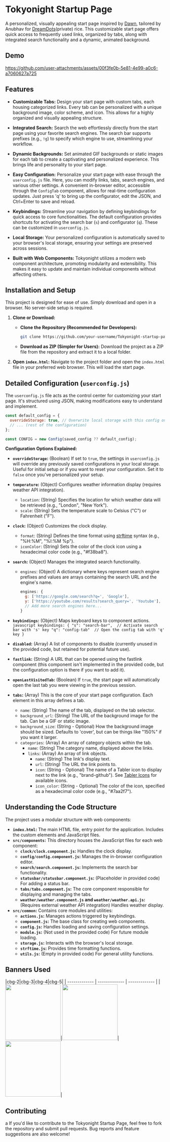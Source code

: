 # Tokyonight Startup Page

A personalized, visually appealing start page inspired by [Dawn](https://github.com/b-coimbra/dawn), tailored by Anubhav for [DreamDots](https://github.com/Terminal127/Hyprland-dotss)(private) rice. This customizable start page offers quick access to frequently used links, organized by tabs, along with integrated search functionality and a dynamic, animated background.

## Demo
https://github.com/user-attachments/assets/00f3fe0b-5e81-4e99-a0c6-a7060627a725

## Features

* **Customizable Tabs:** Design your start page with custom tabs, each housing categorized links. Every tab can be personalized with a unique background image, color scheme, and icon. This allows for a highly organized and visually appealing structure.

* **Integrated Search:** Search the web effortlessly directly from the start page using your favorite search engines.  The search bar supports prefixes (e.g., `!g`) to specify which engine to use, streamlining your workflow.

* **Dynamic Backgrounds:** Set animated GIF backgrounds or static images for each tab to create a captivating and personalized experience. This brings life and personality to your start page.

* **Easy Configuration:**  Personalize your start page with ease through the `userconfig.js` file. Here, you can modify links, tabs, search engines, and various other settings.  A convenient in-browser editor, accessible through the `ConfigTab` component, allows for real-time configuration updates.  Just press 'q' to bring up the configurator, edit the JSON, and Ctrl+Enter to save and reload.

* **Keybindings:** Streamline your navigation by defining keybindings for quick access to core functionalities. The default configuration provides shortcuts for activating the search bar (`s`) and configurator (`q`).  These can be customized in `userconfig.js`.

* **Local Storage:** Your personalized configuration is automatically saved to your browser's local storage, ensuring your settings are preserved across sessions.

* **Built with Web Components:**  Tokyonight utilizes a modern web component architecture, promoting modularity and extensibility.  This makes it easy to update and maintain individual components without affecting others.



## Installation and Setup

This project is designed for ease of use. Simply download and open in a browser. No server-side setup is required.

1. **Clone or Download:**
   - **Clone the Repository (Recommended for Developers):**
     ```bash
     git clone https://github.com/your-username/Tokyonight-startup-page.git
     ```
   - **Download as ZIP (Simpler for Users):**  Download the project as a ZIP file from the repository and extract it to a local folder.

2. **Open `index.html`:**  Navigate to the project folder and open the `index.html` file in your preferred web browser.  This will load the start page.



## Detailed Configuration (`userconfig.js`)

The `userconfig.js` file acts as the control center for customizing your start page.  It's structured using JSON, making modifications easy to understand and implement.

```javascript
const default_config = {
  overrideStorage: true, // Overwrite local storage with this config on load
  // ... (rest of the configuration)
};

const CONFIG = new Config(saved_config ?? default_config); 
```

**Configuration Options Explained:**

* **`overrideStorage`:** (Boolean)  If set to `true`, the settings in `userconfig.js` will override any previously saved configurations in your local storage. Useful for initial setup or if you want to reset your configuration.  Set it to `false` once you've personalized your setup.

* **`temperature`:** (Object)  Configures weather information display (requires weather API integration).
    * `location`: (String)  Specifies the location for which weather data will be retrieved (e.g., "London", "New York").
    * `scale`: (String) Sets the temperature scale to Celsius ("C") or Fahrenheit ("F").

* **`clock`:** (Object)  Customizes the clock display.
    * `format`: (String) Defines the time format using [strftime](https://github.com/samsonjs/strftime) syntax (e.g., "%H:%M", "%I:%M %p").
    * `iconColor`: (String)  Sets the color of the clock icon using a hexadecimal color code (e.g., "#f38ba8").

* **`search`:** (Object)  Manages the integrated search functionality.
    * `engines`: (Object) A dictionary where keys represent search engine prefixes and values are arrays containing the search URL and the engine's name.
      ```javascript
      engines: {
        g: ['https://google.com/search?q=', 'Google'],
        y: ['https://youtube.com/results?search_query=', 'Youtube'],
        // Add more search engines here...
      }
      ```

* **`keybindings`:** (Object) Maps keyboard keys to component actions.
      ```javascript
       keybindings: {
         "s": "search-bar",  // Activate search bar with 's' key
         "q": "config-tab"  // Open the config tab with 'q' key
       }
      ```

* **`disabled`:** (Array) A list of components to disable (currently unused in the provided code, but retained for potential future use).

* **`fastlink`:** (String) A URL that can be opened using the fastlink component (this component isn't implemented in the provided code, but the configuration option is there if you want to add it).

* **`openLastVisitedTab`:** (Boolean) If `true`, the start page will automatically open the last tab you were viewing in the previous session.

* **`tabs`:** (Array) This is the core of your start page configuration. Each element in this array defines a tab.
    * `name`: (String) The name of the tab, displayed on the tab selector.
    * `background_url`: (String) The URL of the background image for the tab.  Can be a GIF or static image.
    * `background_size`: (String - Optional) How the background image should be sized. Defaults to 'cover', but can be things like "150%" if you want it larger.
    * `categories`: (Array) An array of category objects within the tab.
        * `name`: (String) The category name, displayed above the links.
        * `links`: (Array) An array of link objects.
            * `name`: (String)  The link's display text.
            * `url`: (String) The URL the link points to.
            * `icon`: (String - Optional) The name of a Tabler icon to display next to the link (e.g., "brand-github").  See [Tabler Icons](https://tabler-icons.io/) for available icons.
            * `icon_color`: (String - Optional) The color of the icon, specified as a hexadecimal color code (e.g., "#7aa2f7").


## Understanding the Code Structure

The project uses a modular structure with web components:

* **`index.html`:** The main HTML file, entry point for the application.  Includes the custom elements and JavaScript files.
* **`src/components`:** This directory houses the JavaScript files for each web component:
    * **`clock/clock.component.js`:** Handles the clock display.
    * **`config/config.component.js`:** Manages the in-browser configuration editor.
    * **`search/search.component.js`:**  Implements the search bar functionality.
    * **`statusbar/statusbar.component.js`:** (Placeholder in provided code) For adding a status bar.
    * **`tabs/tabs.component.js`:** The core component responsible for displaying and managing the tabs.
    * **`weather/weather.component.js` and `weather/weather.api.js`:** (Requires external weather API integration) Handles weather display.
* **`src/common`:** Contains core modules and utilities:
    * **`actions.js`:** Manages actions triggered by keybindings.
    * **`component.js`:**  The base class for creating web components.
    * **`config.js`:** Handles loading and saving configuration settings.
    * **`module.js`:** (Not used in the provided code) For future module loading.
    * **`storage.js`:** Interacts with the browser's local storage.
    * **`strftime.js`:**  Provides time formatting functions.
    * **`utils.js`:**  (Empty in provided code) For general utility functions.

## Banners Used
|cbg-2|cbg-3|cbg-4|cbg-5|
| ------------- | ------------- | ------------- | 
|<img src="src/img/banners/bg2.gif" width=175>|<img src="src/img/banners/girl3.gif" width=175>|<img src="src/img/banners/chill.gif" width=175>|


## Contributing
a
If you'd like to contribute to the Tokyonight Startup Page, feel free to fork the repository and submit pull requests.  Bug reports and feature suggestions are also welcome!
